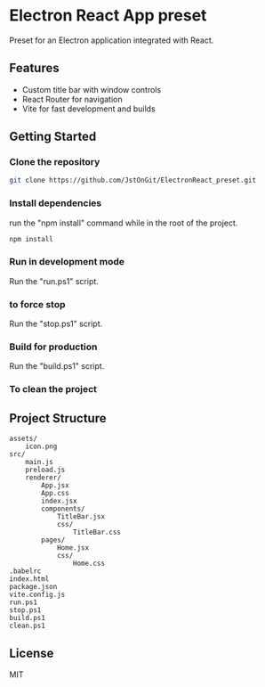 # Electron React App preset

Preset for an Electron application integrated with React.

## Features

- Custom title bar with window controls
- React Router for navigation
- Vite for fast development and builds

## Getting Started

### Clone the repository

```sh
git clone https://github.com/JstOnGit/ElectronReact_preset.git
```

### Install dependencies

run the "npm install" command while in the root of the project.
```sh
npm install
```

### Run in development mode

Run the "run.ps1" script.

### to force stop

Run the "stop.ps1" script.

### Build for production

Run the "build.ps1" script.

### To clean the project

## Project Structure

```
assets/
    icon.png
src/
    main.js
    preload.js
    renderer/
        App.jsx
        App.css
        index.jsx
        components/
            TitleBar.jsx
            css/
                TitleBar.css
        pages/
            Home.jsx
            css/
                Home.css
.babelrc
index.html
package.json
vite.config.js
run.ps1
stop.ps1
build.ps1
clean.ps1
```

## License

MIT